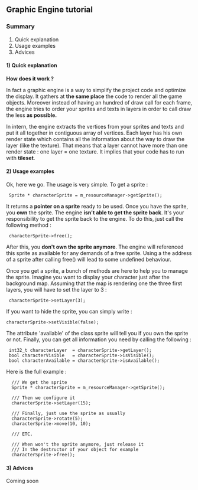 ## Graphic Engine tutorial

### Summary 
1.  Quick explanation
2.  Usage examples
3.  Advices

#### 1) Quick explanation

**How does it work ?**

In fact a graphic engine is a way to simplify the project code and optimize 
the display. It gathers at **the same place** the code to render all the game objects.
Moreover instead of having an hundred of draw call for each frame, the engine tries to 
order your sprites and texts in layers in order to call draw the less **as possible.** 

In intern, the engine extracts the vertices from your sprites and texts and put it all
together in contiguous array of vertices. Each layer has his own render state which
contains all the information about the way to draw the layer (like the texture).
That means that a layer cannot have more than one render state : one layer = one texture.
It implies that your code has to run with **tileset**.

#### 2) Usage examples

Ok, here we go. The usage is very simple. To get a sprite :

```cplusplus
 Sprite * characterSprite = m_resourceManager->getSprite();
```

It returns a **pointer on a sprite** ready to be used. Once you have the sprite, you **own** 
the sprite. The engine **isn't able to get the sprite back**. It's your responsibility to 
get the sprite back to the engine. To do this, just call the following method :

```cplusplus
 characterSprite->free();
```

After this, you **don't own the sprite anymore**. The engine will referenced this sprite as
available for any demands of a free sprite. Using a the address of a sprite after calling free()
will lead to some undefined behaviour.

Once you get a sprite, a bunch of methods are here to help you to manage the sprite.
Imagine you want to display your character just after the background map. Assuming that the
map is rendering one the three first layers, you will have to set the layer to 3 :

```cplusplus
 characterSprite->setLayer(3);
```

If you want to hide the sprite, you can simply write :

```cplusplus
characterSprite->setVisible(false);
```

The attribute 'available' of the class sprite will tell you if you own the
sprite or not.
Finally, you can get all information you need by calling the following :

```cplusplus
 int32_t characterLayer  = characterSprite->getLayer();
 bool characterVisible   = characterSprite->isVisible();
 bool characterAvailable = characterSprite->isAvailable();
```

Here is the full example :

```cplusplus
  /// We get the sprite
  Sprite * characterSprite = m_resourceManager->getSprite();
  
  /// Then we configure it
  characterSprite->setLayer(15);
  
  /// Finally, just use the sprite as usually
  characterSprite->rotate(5);
  characterSprite->move(10, 10);
  
  /// ETC.
  
  /// When won't the sprite anymore, just release it
  /// In the destructor of your object for example
  characterSprite->free();
```

#### 3) Advices

Coming soon